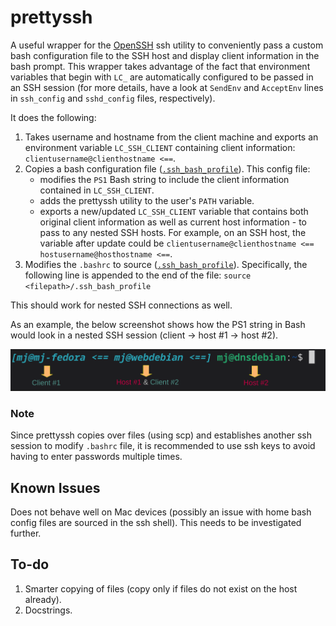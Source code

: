 # prettyssh

A useful wrapper for the [OpenSSH](https://github.com/openssh/openssh-portable) ssh utility to conveniently pass a custom bash configuration file to the SSH host and display client information in the bash prompt. This wrapper takes advantage of the fact that environment variables that begin with `LC_` are automatically configured to be passed in an SSH session (for more details, have a look at `SendEnv` and `AcceptEnv` lines in `ssh_config` and `sshd_config` files, respectively).

It does the following:
1. Takes username and hostname from the client machine and exports an environment variable `LC_SSH_CLIENT` containing client information: `clientusername@clienthostname <==`.
2. Copies a bash configuration file ([`.ssh_bash_profile`](./.prettyssh-init/.ssh_bash_profile)). This config file:
    * modifies the `PS1` Bash string to include the client information contained in `LC_SSH_CLIENT`.
    * adds the prettyssh utility to the user's `PATH` variable.
    * exports a new/updated `LC_SSH_CLIENT` variable that contains both original client information as well as current host information - to pass to any nested SSH hosts. For example, on an SSH host, the variable after update could be `clientusername@clienthostname <== hostusername@hosthostname <==`.
3. Modifies the `.bashrc` to source ([`.ssh_bash_profile`](./.prettyssh-init/.ssh_bash_profile)). Specifically, the following line is appended to the end of the file:  `source <filepath>/.ssh_bash_profile`

This should work for nested SSH connections as well. 

As an example, the below screenshot shows how the PS1 string in Bash would look in a nested SSH session (client -> host #1 -> host #2).

![Bash prompt with prettyssh](./images/prettyssh.png "prettyssh")

### Note
Since prettyssh copies over files (using scp) and establishes another ssh session to modify `.bashrc` file, it is recommended to use ssh keys to avoid having to enter passwords multiple times.

## Known Issues
Does not behave well on Mac devices (possibly an issue with home bash config files are sourced in the ssh shell). This needs to be investigated further.

## To-do
1. Smarter copying of files (copy only if files do not exist on the host already).
2. Docstrings.
